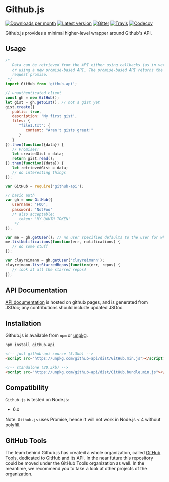 # Github.js

[![Downloads per month](https://img.shields.io/npm/dm/github-api.svg?maxAge=2592000)][npm-package]
[![Latest version](https://img.shields.io/npm/v/github-api.svg?maxAge=3600)][npm-package]
[![Gitter](https://img.shields.io/gitter/room/github-tools/github.js.svg?maxAge=2592000)][gitter]
[![Travis](https://img.shields.io/travis/github-tools/github.svg?maxAge=60)][travis-ci]
[![Codecov](https://img.shields.io/codecov/c/github/github-tools/github.svg?maxAge=2592000)][codecov]

Github.js provides a minimal higher-level wrapper around Github's API.

## Usage

```javascript
/*
   Data can be retrieved from the API either using callbacks (as in versions < 1.0)
   or using a new promise-based API. The promise-based API returns the raw Axios
   request promise.
 */
import GitHub from 'github-api';

// unauthenticated client
const gh = new GitHub();
let gist = gh.getGist(); // not a gist yet
gist.create({
   public: true,
   description: 'My first gist',
   files: {
      "file1.txt": {
         content: "Aren't gists great!"
      }
   }
}).then(function({data}) {
   // Promises!
   let createdGist = data;
   return gist.read();
}).then(function({data}) {
   let retrievedGist = data;
   // do interesting things
});
```

```javascript
var GitHub = require('github-api');

// basic auth
var gh = new GitHub({
   username: 'FOO',
   password: 'NotFoo'
   /* also acceptable:
      token: 'MY_OAUTH_TOKEN'
    */
});

var me = gh.getUser(); // no user specified defaults to the user for whom credentials were provided
me.listNotifications(function(err, notifications) {
   // do some stuff
});

var clayreimann = gh.getUser('clayreimann');
clayreimann.listStarredRepos(function(err, repos) {
   // look at all the starred repos!
});
```

## API Documentation

[API documentation][docs] is hosted on github pages, and is generated from JSDoc; any contributions
should include updated JSDoc.

## Installation
Github.js is available from `npm` or [unpkg][unpkg].

```shell
npm install github-api
```

```html
<!-- just github-api source (5.3kb) -->
<script src="https://unpkg.com/github-api/dist/GitHub.min.js"></script>

<!-- standalone (20.3kb) -->
<script src="https://unpkg.com/github-api/dist/GitHub.bundle.min.js"></script>
```

## Compatibility
`Github.js` is tested on Node.js:
* 6.x

Note: `Github.js` uses Promise, hence it will not work in Node.js < 4 without polyfill.

## GitHub Tools

The team behind Github.js has created a whole organization, called [GitHub Tools](https://github.com/github-tools),
dedicated to GitHub and its API. In the near future this repository could be moved under the GitHub Tools organization
as well. In the meantime, we recommend you to take a look at other projects of the organization.

[codecov]: https://codecov.io/github/github-tools/github?branch=master
[docs]: http://github-tools.github.io/github/
[gitter]: https://gitter.im/github-tools/github
[npm-package]: https://www.npmjs.com/package/github-api/
[unpkg]: https://unpkg.com/github-api/
[travis-ci]: https://travis-ci.org/github-tools/github
